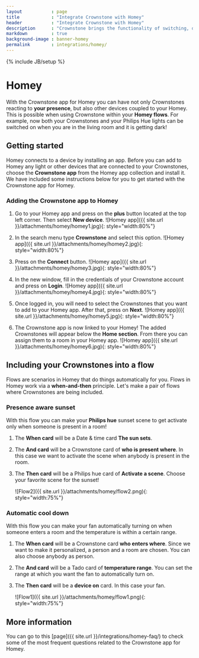 ```yaml
---
layout           : page
title            : "Integrate Crownstone with Homey"
header           : "Integrate Crownstone with Homey"
description      : "Crownstone brings the functionality of switching, dimming, and presence information to your Homey flows"
markdown         : true
background-image : banner-homey
permalink        : integrations/homey/
---
```


{% include JB/setup %}


# Homey

With the Crownstone app for Homey you can have not only Crownstones reacting to **your presence**, but also other devices coupled to your Homey. 
This is possible when using Crownstone within your **Homey flows**. For example, now both your Crownstones and your Philips Hue lights can be switched on when you are in the living room and it is getting dark!

## Getting started

Homey connects to a device by installing an app. Before you can add to Homey any light or other devices that are connected to your Crownstones, choose the **Crownstone app** from the Homey app collection and install it. 
We have included some instructions below for you to get started with the Crownstone app for Homey.

### Adding the Crownstone app to Homey

1. Go to your Homey app and press on the **plus** button located at the top left corner. Then select **New device**.
   ![Homey app]({{ site.url }}/attachments/homey/homey1.jpg){: style="width:80%"}

2. In the search menu type **Crownstone** and select this option.
   ![Homey app]({{ site.url }}/attachments/homey/homey2.jpg){: style="width:80%"}

3. Press on the **Connect** button.
   ![Homey app]({{ site.url }}/attachments/homey/homey3.jpg){: style="width:80%"}

4. In the new window, fill in the credentials of your Crownstone account and press on **Login**.
   ![Homey app]({{ site.url }}/attachments/homey/homey4.jpg){: style="width:80%"}
   
5. Once logged in, you will need to select the Crownstones that you want to add to your Homey app. After that, press on **Next**.
   ![Homey app]({{ site.url }}/attachments/homey/homey5.jpg){: style="width:80%"}

6. The Crownstone app is now linked to your Homey! The added Crownstones will appear below the **Home section**. From there you can assign them to a room in your Homey app.
   ![Homey app]({{ site.url }}/attachments/homey/homey6.jpg){: style="width:80%"}
   

## Including your Crownstones into a flow

Flows are scenarios in Homey that do things automatically for you. Flows in Homey work via a **when-and-then** principle. 
Let's make a pair of flows where Crownstones are being included.

    
### Presence aware sunset

With this flow you can make your **Philips hue** sunset scene to get activate only when someone is present in a room! 

1. The **When card** will be a Date & time card **The sun sets**.
2. The **And card** will be a Crownstone card of **who is present where**. In this case we want to activate the scene when anybody is present in the room.
3. The **Then card** will be a Philips hue card of **Activate a scene**. Choose your favorite scene for the sunset!

    ![Flow2]({{ site.url }}/attachments/homey/flow2.png){: style="width:75%"}

    
### Automatic cool down

With this flow you can make your fan automatically turning on when someone enters a room and the temperature is within a certain range.

1. The **When card** will be a Crownstone card **who enters where**. Since we want to make it personalized, a person and a room are chosen. You can also choose anybody as person.
2. The **And card** will be a Tado card of **temperature range**. You can set the range at which you want the fan to automatically turn on.
3. The **Then card** will be a **device on** card. In this case your fan. 

   ![Flow1]({{ site.url }}/attachments/homey/flow1.png){: style="width:75%"}
   
## More information 

You can go to this [page]({{ site.url }}/integrations/homey-faq/) to check some of the most frequent questions related to the Crownstone app for Homey.
